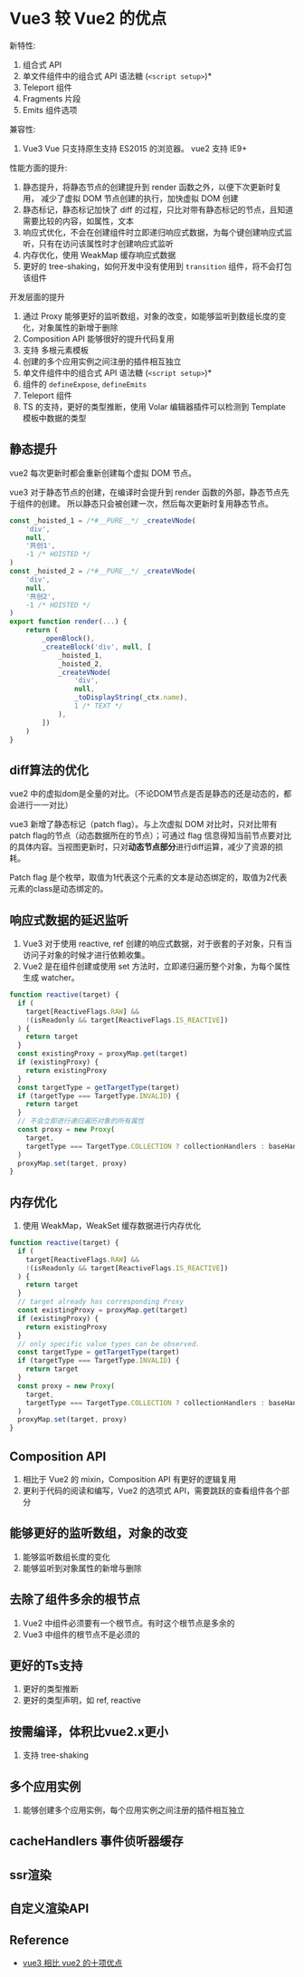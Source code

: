 # Vue3 较 Vue2 的优点

新特性:
  1. 组合式 API
  2. 单文件组件中的组合式 API 语法糖 (`<script setup>`)*
  3. Teleport 组件
  4. Fragments 片段
  5. Emits 组件选项


兼容性:
  1. Vue3  Vue 只支持原生支持 ES2015 的浏览器。 vue2 支持 IE9+


性能方面的提升:
  1. 静态提升，将静态节点的创建提升到 render 函数之外，以便下次更新时复用， 减少了虚拟 DOM 节点创建的执行，加快虚拟 DOM 创建
  2. 静态标记，静态标记加快了 diff 的过程，只比对带有静态标记的节点，且知道需要比较的内容，如属性，文本
  3. 响应式优化，不会在创建组件时立即递归响应式数据，为每个键创建响应式监听，只有在访问该属性时才创建响应式监听
  4. 内存优化，使用 WeakMap 缓存响应式数据
  5. 更好的 tree-shaking，如何开发中没有使用到 `transition` 组件，将不会打包该组件


开发层面的提升
  1. 通过 Proxy 能够更好的监听数组，对象的改变，如能够监听到数组长度的变化，对象属性的新增于删除
  2. Composition API 能够很好的提升代码复用
  3. 支持 多根元素模板
  4. 创建的多个应用实例之间注册的插件相互独立
  5. 单文件组件中的组合式 API 语法糖 (`<script setup>`)*
  6. 组件的 `defineExpose`, `defineEmits`
  7. Teleport 组件
  8. TS 的支持，更好的类型推断，使用 Volar 编辑器插件可以检测到 Template 模板中数据的类型

## 静态提升
vue2 每次更新时都会重新创建每个虚拟 DOM 节点。   

vue3 对于静态节点的创建，在编译时会提升到 render 函数的外部，静态节点先于组件的创建。
所以静态只会被创建一次，然后每次更新时复用静态节点。

```js
const _hoisted_1 = /*#__PURE__*/ _createVNode(
    'div',
    null,
    '共创1',
    -1 /* HOISTED */
)
const _hoisted_2 = /*#__PURE__*/ _createVNode(
    'div',
    null,
    '共创2',
    -1 /* HOISTED */
)
export function render(...) {
    return (
        _openBlock(),
        _createBlock('div', null, [
            _hoisted_1,
            _hoisted_2,
            _createVNode(
                'div',
                null,
                _toDisplayString(_ctx.name),
                1 /* TEXT */
            ),
        ])
    )
}
```


## diff算法的优化
vue2 中的虚拟dom是全量的对比。（不论DOM节点是否是静态的还是动态的，都会进行一一对比）  

vue3 新增了静态标记（patch flag）。与上次虚拟 DOM 对比时，只对比带有patch flag的节点（动态数据所在的节点）；可通过 flag 信息得知当前节点要对比的具体内容。当视图更新时，只对**动态节点部分**进行diff运算，减少了资源的损耗。

Patch flag 是个枚举，取值为1代表这个元素的文本是动态绑定的，取值为2代表元素的class是动态绑定的。


## 响应式数据的延迟监听
1. Vue3 对于使用 reactive, ref 创建的响应式数据，对于嵌套的子对象，只有当访问子对象的时候才进行依赖收集。
2. Vue2 是在组件创建或使用 set 方法时，立即递归遍历整个对象，为每个属性生成 watcher。

```typescript
function reactive(target) {
  if (
    target[ReactiveFlags.RAW] &&
    !(isReadonly && target[ReactiveFlags.IS_REACTIVE])
  ) {
    return target
  }
  const existingProxy = proxyMap.get(target)
  if (existingProxy) {
    return existingProxy
  }
  const targetType = getTargetType(target)
  if (targetType === TargetType.INVALID) {
    return target
  }
  // 不会立即进行递归遍历对象的所有属性
  const proxy = new Proxy(
    target,
    targetType === TargetType.COLLECTION ? collectionHandlers : baseHandlers
  )
  proxyMap.set(target, proxy)
}
```


## 内存优化
1. 使用 WeakMap，WeakSet 缓存数据进行内存优化

```typescript
function reactive(target) {
  if (
    target[ReactiveFlags.RAW] &&
    !(isReadonly && target[ReactiveFlags.IS_REACTIVE])
  ) {
    return target
  }
  // target already has corresponding Proxy
  const existingProxy = proxyMap.get(target)
  if (existingProxy) {
    return existingProxy
  }
  // only specific value types can be observed.
  const targetType = getTargetType(target)
  if (targetType === TargetType.INVALID) {
    return target
  }
  const proxy = new Proxy(
    target,
    targetType === TargetType.COLLECTION ? collectionHandlers : baseHandlers
  )
  proxyMap.set(target, proxy)
}
```


## Composition API
1. 相比于 Vue2 的 mixin，Composition API 有更好的逻辑复用
2. 更利于代码的阅读和编写，Vue2 的选项式 API，需要跳跃的查看组件各个部分


## 能够更好的监听数组，对象的改变
1. 能够监听数组长度的变化
2. 能够监听到对象属性的新增与删除


## 去除了组件多余的根节点
1. Vue2 中组件必须要有一个根节点。有时这个根节点是多余的
2. Vue3 中组件的根节点不是必须的


## 更好的Ts支持
1. 更好的类型推断
2. 更好的类型声明，如 ref, reactive


## 按需编译，体积比vue2.x更小
1. 支持 tree-shaking

## 多个应用实例
1. 能够创建多个应用实例，每个应用实例之间注册的插件相互独立


## cacheHandlers 事件侦听器缓存
## ssr渲染
## 自定义渲染API

## Reference
- [vue3 相比 vue2 的十项优点](https://bbs.huaweicloud.com/blogs/300280)